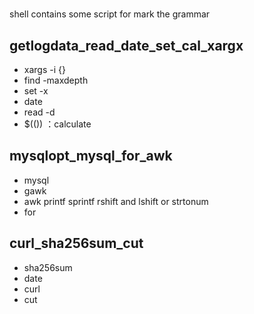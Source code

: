 # 
shell
contains some script for mark the grammar

## getlogdata_read_date_set_cal_xargx
- xargs -i {}
- find -maxdepth
- set -x
- date
- read -d
- $(()) ：calculate

## mysqlopt_mysql_for_awk
- mysql
- gawk
- awk printf sprintf rshift and lshift or strtonum
- for

## curl_sha256sum_cut
- sha256sum
- date
- curl
- cut
